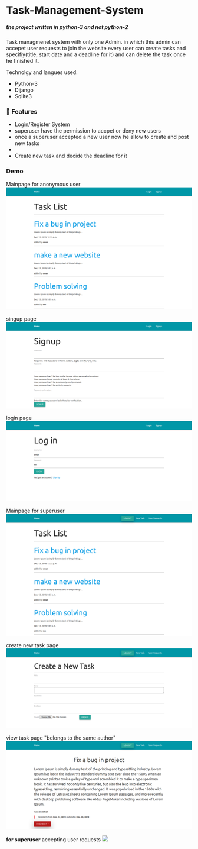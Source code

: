 # Task-Management-System
##### the project written in python-3 and not python-2 
Task managmenet system with only one Admin.
in which this admin can accepet user requests to join the website
every user can create tasks and specifiy(title, start date and a deadline for it) and can delete the task once he finished it.

Technolgy and langues used:
<ul>
  <li>Python-3</li>
  <li>Dijango</li>
  <li>Sqlite3</li>
</ul>

### 🚀 Features
<ul>
  <li> Login/Register System </li>
  <li> superuser have the permission to accpet or deny new users </li>
  <li> once a superuser accepted a new user now he allow to create and post new tasks <li>
  <li> Create new task and decide the deadline for it </li>
</ul>

<h3>Demo</h3>

Mainpage for anonymous user
<img src="demo/mainpage.png">

singup page
<img src="demo/signup.png">

login page
<img src="demo/login.png">

Mainpage for superuser
<img src="demo/mainpage2.png">

create new task page
<img src="demo/create.png">

view task page "belongs to the same author"
<img src="demo/task.png">

**for superuser** accepting user requests
<img src="userRequest.png">

